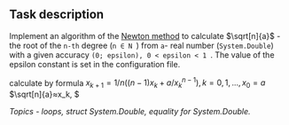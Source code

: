## Task description ##

Implement an algorithm of the [Newton method](https://en.wikipedia.org/wiki/Nth_root_algorithm) to calculate $`\sqrt[n]{a}`$ - the root of the `n-th` degree (`n ∈ N `) from `a`- real number (`System.Double`) with a given accuracy  `(0; epsilon), 0 < epsilon < 1 `. The value of the epsilon constant is set in the configuration file.

calculate by formula $`x_{k+1} = 1/n((n-1)x_k+a/x_k^{n-1}), k=0,1,..., x_0=a`$ $`\sqrt[n]{a}≈x_k, `$


*Topics -  loops, struct System.Double, equality for System.Double.*